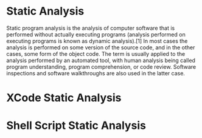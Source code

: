 # Static Analysis

Static program analysis is the analysis of computer software that is performed without actually executing programs (analysis performed on executing programs is known as dynamic analysis).[1] In most cases the analysis is performed on some version of the source code, and in the other cases, some form of the object code.
The term is usually applied to the analysis performed by an automated tool, with human analysis being called program understanding, program comprehension, or code review. Software inspections and software walkthroughs are also used in the latter case.

# XCode Static Analysis




# Shell Script Static Analysis

